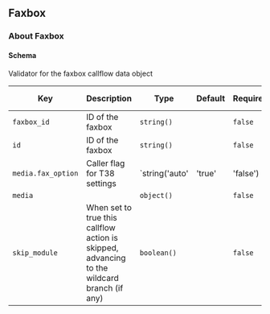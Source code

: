 ## Faxbox

### About Faxbox

#### Schema

Validator for the faxbox callflow data object



Key | Description | Type | Default | Required | Support Level
--- | ----------- | ---- | ------- | -------- | -------------
`faxbox_id` | ID of the faxbox | `string()` |   | `false` |  
`id` | ID of the faxbox | `string()` |   | `false` |  
`media.fax_option` | Caller flag for T38 settings | `string('auto' | 'true' | 'false') | boolean()` |   | `false` |  
`media` |   | `object()` |   | `false` |  
`skip_module` | When set to true this callflow action is skipped, advancing to the wildcard branch (if any) | `boolean()` |   | `false` |  



